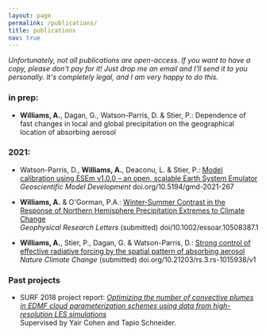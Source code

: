 ```yaml
---
layout: page
permalink: /publications/
title: publications
nav: true
---
```


*Unfortunately, not all publications are open-access. If you want to have a copy, please don't pay for it! Just drop me an email and I'll send it to you personally. It's completely legal, and I am very happy to do this.*

### in prep:  

 - **Williams, A.**, Dagan, G., Watson-Parris, D. & Stier, P.: Dependence of fast changes in local and global precipitation on the geographical location of absorbing aerosol 
 
### 2021:
    
 - Watson-Parris, D., **Williams, A.**, Deaconu, L. & Stier, P.: [Model calibration using ESEm v1.0.0 – an open, scalable Earth System Emulator](https://gmd.copernicus.org/preprints/gmd-2021-267/) \
    *Geoscientific Model Development* doi.org/10.5194/gmd-2021-267
   
 - **Williams, A.** & O'Gorman, P.A.: [Winter-Summer Contrast in the Response of Northern Hemisphere Precipitation Extremes to Climate Change](https://www.essoar.org/doi/10.1002/essoar.10508387.1) \
    *Geophysical Research Letters* (submitted) doi/10.1002/essoar.10508387.1
    
 - **Williams, A.**, Stier, P., Dagan, G. & Watson-Parris, D.: [Strong control of effective radiative forcing by the spatial pattern of absorbing aerosol](https://doi.org/10.21203/rs.3.rs-1015938/v1) \
    *Nature Climate Change* (submitted) doi.org/10.21203/rs.3.rs-1015938/v1

### Past projects

 - SURF 2018 project report: [*Optimizing the number of convective plumes in EDMF cloud parameterization schemes using data from high-resolution LES simulations*](https://andrewwilliams3142.github.io/assets/pdf/Optimizing_the_number_of_convective_plumes_in_EDMF_cloud_parameterization_schemes_using_data_from_high_resolution_LES_simulations.pdf) \
   Supervised by Yair Cohen and Tapio Schneider.
